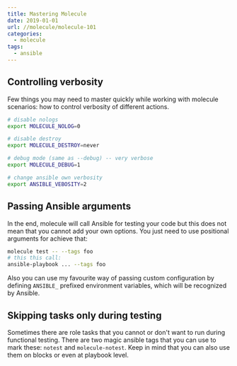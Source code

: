 ```yaml
---
title: Mastering Molecule
date: 2019-01-01
url: //molecule/molecule-101
categories:
  - molecule
tags:
  - ansible
---
```


## Controlling verbosity

Few things you may need to master quickly while working with molecule scenarios: how to control verbosity of different actions.

```bash
# disable nologs
export MOLECULE_NOLOG=0

# disable destroy
export MOLECULE_DESTROY=never

# debug mode (same as --debug) -- very verbose
export MOLECULE_DEBUG=1

# change ansible own verbosity
export ANSIBLE_VEBOSITY=2
```

## Passing Ansible arguments

In the end, molecule will call Ansible for testing your code but this does not mean that you cannot add your own options. You just need to use positional arguments for achieve that: 

```bash
molecule test -- --tags foo
# this this call:
ansible-playbook ... --tags foo
```

Also you can use my favourite way of passing custom configuration by defining `ANSIBLE_` prefixed environment variables, which will be recognized by Ansible.


## Skipping tasks only during testing

Sometimes there are role tasks that you cannot or don't want to run during functional testing. There are two magic ansible tags that you can use to mark these: `notest` and `molecule-notest`. Keep in mind that you can also use them on blocks or even at playbook level.
